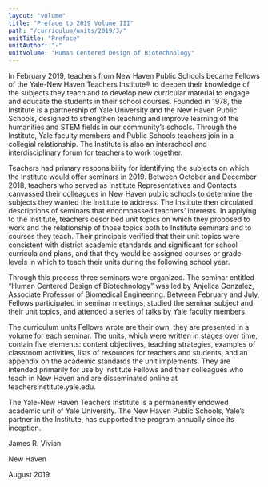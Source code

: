 ```yaml
---
layout: "volume"
title: "Preface to 2019 Volume III"
path: "/curriculum/units/2019/3/"
unitTitle: "Preface"
unitAuthor: "-"
unitVolume: "Human Centered Design of Biotechnology"
---
```

<main>
<p>In February 2019, teachers from New Haven Public Schools became Fellows of the Yale-New Haven Teachers Institute&reg; to deepen their knowledge of the subjects they teach and to develop new curricular material to engage and educate the students in their school courses. Founded in 1978, the Institute is a partnership of Yale University and the New Haven Public Schools, designed to strengthen teaching and improve learning of the humanities and STEM fields in our community&rsquo;s schools. Through the Institute, Yale faculty members and Public Schools teachers join in a collegial relationship. The Institute is also an interschool and interdisciplinary forum for teachers to work together.</p>
<p></p>
<p>Teachers had primary responsibility for identifying the subjects on which the Institute would offer seminars in 2019. Between October and December 2018, teachers who served as Institute Representatives and Contacts canvassed their colleagues in New Haven public schools to determine the subjects they wanted the Institute to address. The Institute then circulated descriptions of seminars that encompassed teachers&rsquo; interests. In applying to the Institute, teachers described unit topics on which they proposed to work and the relationship of those topics both to Institute seminars and to courses they teach. Their principals verified that their unit topics were consistent with district academic standards and significant for school curricula and plans, and that they would be assigned courses or grade levels in which to teach their units during the following school year.</p>
<p></p>
<p>Through this process three seminars were organized. The seminar entitled &ldquo;Human Centered Design of Biotechnology&rdquo; was led by Anjelica Gonzalez, Associate Professor of Biomedical Engineering. Between February and July, Fellows participated in seminar meetings, studied the seminar subject and their unit topics, and attended a series of talks by Yale faculty members.</p>
<p></p>
<p>The curriculum units Fellows wrote are their own; they are presented in a volume for each seminar. The units, which were written in stages over time, contain five elements: content objectives, teaching strategies, examples of classroom activities, lists of resources for teachers and students, and an appendix on the academic standards the unit implements. They are intended primarily for use by Institute Fellows and their colleagues who teach in New Haven and are disseminated online at teachersinstitute.yale.edu.</p>
<p></p>
<p>The Yale-New Haven Teachers Institute is a permanently endowed academic unit of Yale University. The New Haven Public Schools, Yale&rsquo;s partner in the Institute, has supported the program annually since its inception.</p>
<p></p>
<p>James R. Vivian</p>
<p></p>
<p>New Haven</p>
<p>August 2019</p>
</main>
